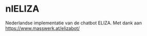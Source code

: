 # nlELIZA
Nederlandse implementatie van de chatbot ELIZA. Met dank aan https://www.masswerk.at/elizabot/
